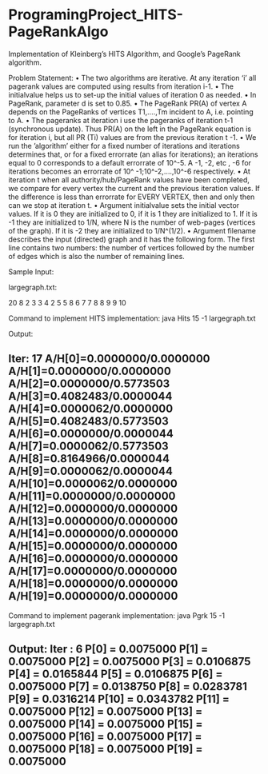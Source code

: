 # ProgramingProject_HITS-PageRankAlgo
Implementation of Kleinberg’s HITS Algorithm, and Google’s PageRank algorithm.

Problem Statement:
•	The two algorithms are iterative. At any iteration ‘i’ all pagerank values are computed using results from iteration i-1. 
•	The initialvalue helps us to set-up the initial values of iteration 0 as needed.
•	In PageRank, parameter d is set to 0.85. 
•	The PageRank PR(A) of vertex A depends on the PageRanks of vertices T1,….,Tm incident to A, i.e. pointing to A. 
•	The pageranks at iteration i use the pageranks of iteration t-1 (synchronous update). Thus PR(A)  on the left in the PageRank equation is for iteration i, but all PR (Ti) values are from the previous iteration t -1. 
•	We run the ’algorithm’ either for a fixed number of iterations and iterations determines that, or for a fixed errorrate (an alias for iterations); an iterations equal to 0 corresponds to a default errorrate of 10^-5. A -1, -2, etc , -6 for iterations becomes an errorrate of 10^ -1;10^-2,….,10^-6 respectively. 
•	At iteration t when all authority/hub/PageRank values have been completed, we compare for every vertex the current and the previous iteration values. If the difference is less than errorrate for EVERY VERTEX, then and only then can we stop at iteration t.
•	Argument initialvalue sets the initial vector values. If it is 0 they are initialized to 0, if it is 1 they are initialized to 1. If it is -1 they are initialized to 1/N, where N is the number of web-pages (vertices of the graph). If it is -2 they are initialized to 1/N^(1/2).
•	Argument filename describes the input (directed) graph and it has the following form. The first line contains two numbers: the number of vertices followed by the number of edges which is also the number of remaining lines.

Sample Input:

largegraph.txt:

20 8
2 3
3 4
2 5
5 8
6 7
7 8
8 9
9 10

Command to implement HITS implementation: 
java Hits 15 -1 largegraph.txt

Output:

Iter: 17
 A/H[0]=0.0000000/0.0000000
 A/H[1]=0.0000000/0.0000000
 A/H[2]=0.0000000/0.5773503
 A/H[3]=0.4082483/0.0000044
 A/H[4]=0.0000062/0.0000000
 A/H[5]=0.4082483/0.5773503
 A/H[6]=0.0000000/0.0000044
 A/H[7]=0.0000062/0.5773503
 A/H[8]=0.8164966/0.0000044
 A/H[9]=0.0000062/0.0000044
 A/H[10]=0.0000062/0.0000000
 A/H[11]=0.0000000/0.0000000
 A/H[12]=0.0000000/0.0000000
 A/H[13]=0.0000000/0.0000000
 A/H[14]=0.0000000/0.0000000
 A/H[15]=0.0000000/0.0000000
 A/H[16]=0.0000000/0.0000000
 A/H[17]=0.0000000/0.0000000
 A/H[18]=0.0000000/0.0000000
 A/H[19]=0.0000000/0.0000000
---------------------------------------------

Command to implement pagerank implementation: 
java Pgrk 15 -1 largegraph.txt

Output:
Iter : 6
P[0] = 0.0075000
P[1] = 0.0075000
P[2] = 0.0075000
P[3] = 0.0106875
P[4] = 0.0165844
P[5] = 0.0106875
P[6] = 0.0075000
P[7] = 0.0138750
P[8] = 0.0283781
P[9] = 0.0316214
P[10] = 0.0343782
P[11] = 0.0075000
P[12] = 0.0075000
P[13] = 0.0075000
P[14] = 0.0075000
P[15] = 0.0075000
P[16] = 0.0075000
P[17] = 0.0075000
P[18] = 0.0075000
P[19] = 0.0075000
---------------------------------------------
